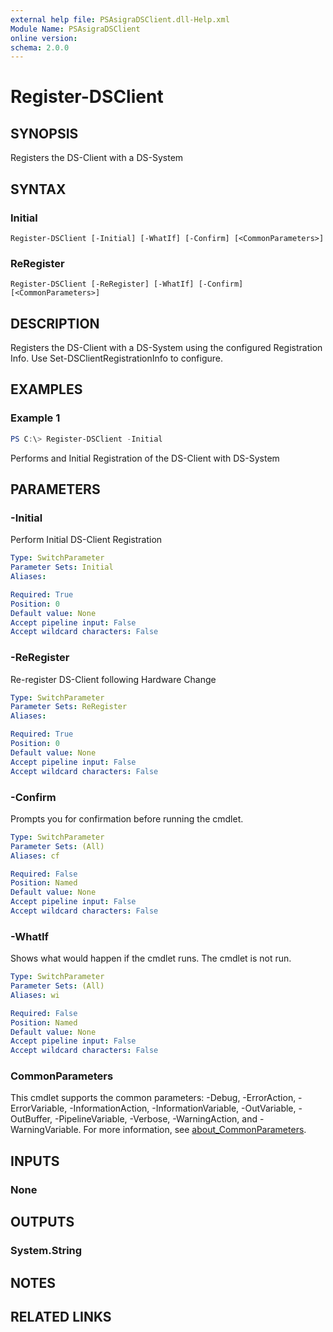 ```yaml
---
external help file: PSAsigraDSClient.dll-Help.xml
Module Name: PSAsigraDSClient
online version:
schema: 2.0.0
---
```


# Register-DSClient

## SYNOPSIS
Registers the DS-Client with a DS-System

## SYNTAX

### Initial
```
Register-DSClient [-Initial] [-WhatIf] [-Confirm] [<CommonParameters>]
```

### ReRegister
```
Register-DSClient [-ReRegister] [-WhatIf] [-Confirm] [<CommonParameters>]
```

## DESCRIPTION
Registers the DS-Client with a DS-System using the configured Registration Info. Use Set-DSClientRegistrationInfo to configure.

## EXAMPLES

### Example 1
```powershell
PS C:\> Register-DSClient -Initial
```

Performs and Initial Registration of the DS-Client with DS-System

## PARAMETERS

### -Initial
Perform Initial DS-Client Registration

```yaml
Type: SwitchParameter
Parameter Sets: Initial
Aliases:

Required: True
Position: 0
Default value: None
Accept pipeline input: False
Accept wildcard characters: False
```

### -ReRegister
Re-register DS-Client following Hardware Change

```yaml
Type: SwitchParameter
Parameter Sets: ReRegister
Aliases:

Required: True
Position: 0
Default value: None
Accept pipeline input: False
Accept wildcard characters: False
```

### -Confirm
Prompts you for confirmation before running the cmdlet.

```yaml
Type: SwitchParameter
Parameter Sets: (All)
Aliases: cf

Required: False
Position: Named
Default value: None
Accept pipeline input: False
Accept wildcard characters: False
```

### -WhatIf
Shows what would happen if the cmdlet runs. The cmdlet is not run.

```yaml
Type: SwitchParameter
Parameter Sets: (All)
Aliases: wi

Required: False
Position: Named
Default value: None
Accept pipeline input: False
Accept wildcard characters: False
```

### CommonParameters
This cmdlet supports the common parameters: -Debug, -ErrorAction, -ErrorVariable, -InformationAction, -InformationVariable, -OutVariable, -OutBuffer, -PipelineVariable, -Verbose, -WarningAction, and -WarningVariable. For more information, see [about_CommonParameters](http://go.microsoft.com/fwlink/?LinkID=113216).

## INPUTS

### None

## OUTPUTS

### System.String

## NOTES

## RELATED LINKS
